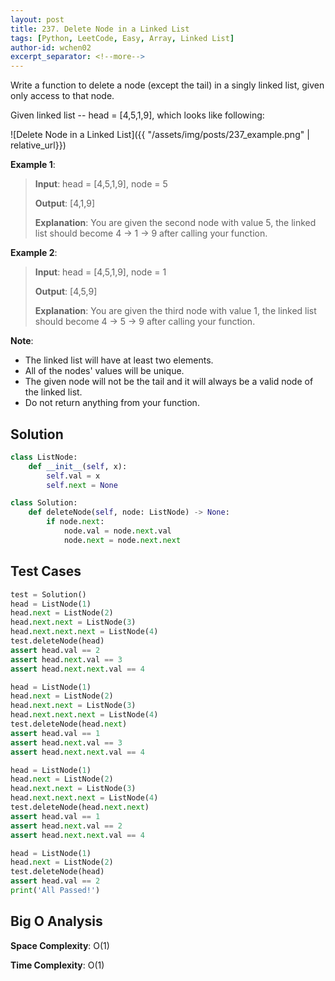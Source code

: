 ```yaml
---
layout: post
title: 237. Delete Node in a Linked List
tags: [Python, LeetCode, Easy, Array, Linked List]
author-id: wchen02
excerpt_separator: <!--more-->
---
```

Write a function to delete a node (except the tail) in a singly linked list, given only access to that node.

Given linked list -- head = [4,5,1,9], which looks like following:

![Delete Node in a Linked List]({{ "/assets/img/posts/237_example.png" | relative_url}})
<!--more-->
**Example 1**:
> **Input**: head = [4,5,1,9], node = 5
>
> **Output**: [4,1,9]
>
> **Explanation**: You are given the second node with value 5, the linked list should become 4 -> 1 -> 9 after calling your function.


**Example 2**:
> **Input**: head = [4,5,1,9], node = 1
>
> **Output**: [4,5,9]
>
> **Explanation**: You are given the third node with value 1, the linked list should become 4 -> 5 -> 9 after calling your function.

**Note**:

- The linked list will have at least two elements.
- All of the nodes' values will be unique.
- The given node will not be the tail and it will always be a valid node of the linked list.
- Do not return anything from your function.

## Solution
```python
class ListNode:
    def __init__(self, x):
        self.val = x
        self.next = None

class Solution:
    def deleteNode(self, node: ListNode) -> None: 
        if node.next:
            node.val = node.next.val 
            node.next = node.next.next 
```

## Test Cases
```python
test = Solution()
head = ListNode(1)
head.next = ListNode(2)
head.next.next = ListNode(3)
head.next.next.next = ListNode(4)
test.deleteNode(head)
assert head.val == 2
assert head.next.val == 3
assert head.next.next.val == 4

head = ListNode(1)
head.next = ListNode(2)
head.next.next = ListNode(3)
head.next.next.next = ListNode(4)
test.deleteNode(head.next)
assert head.val == 1
assert head.next.val == 3
assert head.next.next.val == 4

head = ListNode(1)
head.next = ListNode(2)
head.next.next = ListNode(3)
head.next.next.next = ListNode(4)
test.deleteNode(head.next.next)
assert head.val == 1
assert head.next.val == 2
assert head.next.next.val == 4

head = ListNode(1)
head.next = ListNode(2)
test.deleteNode(head)
assert head.val == 2
print('All Passed!')
```

## Big O Analysis
**Space Complexity**: O(1)

**Time Complexity**: O(1)
